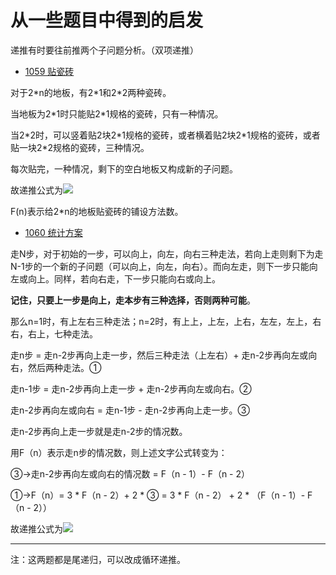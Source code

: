 # 从一些题目中得到的启发

递推有时要往前推两个子问题分析。（双项递推）

- [1059 贴瓷砖](http://codeup.cn/problem.php?id=1059)

对于2\*n的地板，有2\*1和2*2两种瓷砖。

当地板为2\*1时只能贴2\*1规格的瓷砖，只有一种情况。

当2\*2时，可以竖着贴2块2\*1规格的瓷砖，或者横着贴2块2\*1规格的瓷砖，或者贴一块2\*2规格的瓷砖，三种情况。

每次贴完，一种情况，剩下的空白地板又构成新的子问题。

故递推公式为![](https://github.com/Seventeen1Gx/BlogPicture/raw/master/CodeUp/%E9%80%92%E6%8E%A8%E5%85%AC%E5%BC%8F/2018-04-30_21-14-00.png)

F(n)表示给2\*n的地板贴瓷砖的铺设方法数。

* [1060 统计方案](http://codeup.cn/problem.php?id=1060)

走N步，对于初始的一步，可以向上，向左，向右三种走法，若向上走则剩下为走N-1步的一个新的子问题（可以向上，向左，向右）。而向左走，则下一步只能向左或向上。同样，若向右走，下一步只能向右或向上。

**记住，只要上一步是向上，走本步有三种选择，否则两种可能**。

那么n=1时，有上左右三种走法；n=2时，有上上，上左，上右，左左，左上，右右，右上，七种走法。

走n步 = 走n-2步再向上走一步，然后三种走法（上左右）+ 走n-2步再向左或向右，然后两种走法。①

走n-1步 = 走n-2步再向上走一步 + 走n-2步再向左或向右。②

走n-2步再向左或向右 = 走n-1步 - 走n-2步再向上走一步。③

走n-2步再向上走一步就是走n-2步的情况数。

用F（n）表示走n步的情况数，则上述文字公式转变为：

③→走n-2步再向左或向右的情况数 = F（n - 1）- F（n - 2）

①→F（n）= 3 * F（n - 2）+ 2 * ③ = 3 * F（n - 2） + 2 * （F（n - 1）- F（n - 2））

故递推公式为![](https://github.com/Seventeen1Gx/BlogPicture/raw/master/CodeUp/%E9%80%92%E6%8E%A8%E5%85%AC%E5%BC%8F/2018-04-30_21-14-53.png)

---

注：这两题都是尾递归，可以改成循环递推。
